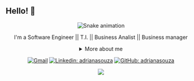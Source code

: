 ## Hello! 👋

<div align="center">
  
   ![Snake animation](https://github.com/raphaelaferraz/raphaelaferraz/blob/output/github-contribution-grid-snake.svg)


I'm a Software Engineer || T.I. || Business Analist || Business manager

<details>
  <summary> More about me</summary>
<div align="left">

``` js
const adri = {
    personal: {
        fullName: 'Adriana Souza',
        pronouns: 'she' | 'her',
        interests: ['language learning' 'Analista de Negócios - PO', 'SCRUM MASTER', 'Metodolgias Ágeis'],
        motivation: [
            'Help improving diversity and inclusion',
            'Making life easier and smarter through tech',
        ],
    },
    technical: {
        technologies: {
            frontEnd: {
                Javascript: ['React'],
                HTML: ['HTML5'],
                CSS: ['styled-components', 'Bootstrap'],
            },
            backEnd: {
                Javascript: ['Node.js', 'Express'],
            },
            Tool: ['Visual Studio Code', 'Git', 'GitHub', 'Microsoft Office' 'Microsoft Azure'],
        },
    }
}
```
 
</div>
</details>

[![Gmail](https://img.shields.io/twitter/url?label=email&logo=gmail&style=social&url=http%3A%2F%2Fmailto%3AdrianaSouza7%40gmail.com)](mailto:adrianasouzabr1@gmail.com)
[![Linkedin: adrianasouza](https://img.shields.io/badge/-adrianasouza-blue?style=flat-square&logo=Linkedin&logoColor=white&link=https://www.linkedin.com/in/adrianasouza/)](https://www.linkedin.com/in/adriana-souza-4032b43a/)
[![GitHub: adrianasouza](https://img.shields.io/github/followers/adrianasouza?label=follow&style=social)](https://github.com/AdrianaCSZ)
</div>




<div align="center">
  
<img src="https://github.blog/wp-content/uploads/2018/10/46896184-b679fc80-ce30-11e8-88bf-921e9b788f7c.gif?resize=200%2C200" />
